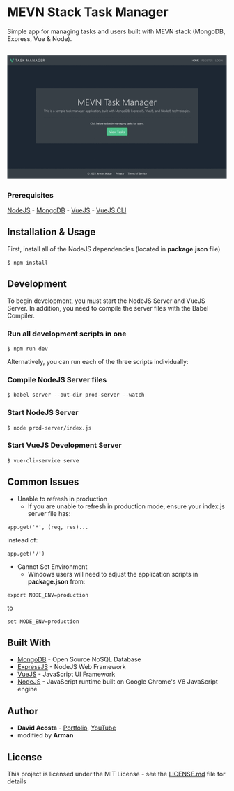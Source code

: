 # MEVN Stack Task Manager

Simple app for managing tasks and users built with MEVN stack (MongoDB, Express, Vue & Node).

<h2 align="center">
  <img src="./screenshots.gif" alt="mevn-task-manager" width="600px" />
  <br>
</h2>

### Prerequisites

[NodeJS](https://nodejs.org) -
[MongoDB](https://www.mongodb.com/) -
[VueJS](https://vuejs.org/) -
[VueJS CLI](https://cli.vuejs.org/) 

## Installation & Usage

First, install all of the NodeJS dependencies (located in **package.json** file)
```
$ npm install
```

## Development

To begin development, you must start the NodeJS Server and VueJS Server. In addition, you need to compile the server files with the Babel Compiler.

### Run all development scripts in one


```
$ npm run dev
```

Alternatively, you can run each of the three scripts individually:

### Compile NodeJS Server files

```
$ babel server --out-dir prod-server --watch
```
### Start NodeJS Server
```
$ node prod-server/index.js
```
### Start VueJS Development Server
```
$ vue-cli-service serve
```
## Common Issues

 - Unable to refresh in production
	 - If you are unable to refresh in production mode, ensure your index.js server file has:

```
app.get('*', (req, res)...
```
instead of:
```
app.get('/')
```

 - Cannot Set Environment
	 - Windows users will need to adjust the application scripts in **package.json** from:
```
export NODE_ENV=production
```
to
```
set NODE_ENV=production
```

## Built With

* [MongoDB](https://www.mongodb.com/) - Open Source NoSQL Database
* [ExpressJS](https://expressjs.com/) - NodeJS Web Framework
* [VueJS](https://vuejs.org/) - JavaScript UI Framework
* [NodeJS](https://nodejs.org/en/) - JavaScript runtime built on Google Chrome's V8 JavaScript engine


## Author

* **David Acosta** - [Portfolio](http://www.acostadavid.com/),  [YouTube](https://www.youtube.com/channel/UCKrHQelsiwrVUZ7v9nLCwgA)
* modified by **Arman** 
## License

This project is licensed under the MIT License - see the [LICENSE.md](LICENSE.md) file for details

